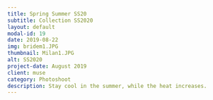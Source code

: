 ```yaml
---
title: Spring Summer SS20
subtitle: Collection SS2020 
layout: default
modal-id: 19
date: 2019-08-22
img: bridem1.JPG
thumbnail: Milan1.JPG
alt: SS2020
project-date: August 2019
client: muse
category: Photoshoot
description: Stay cool in the summer, while the heat increases.
---
```


